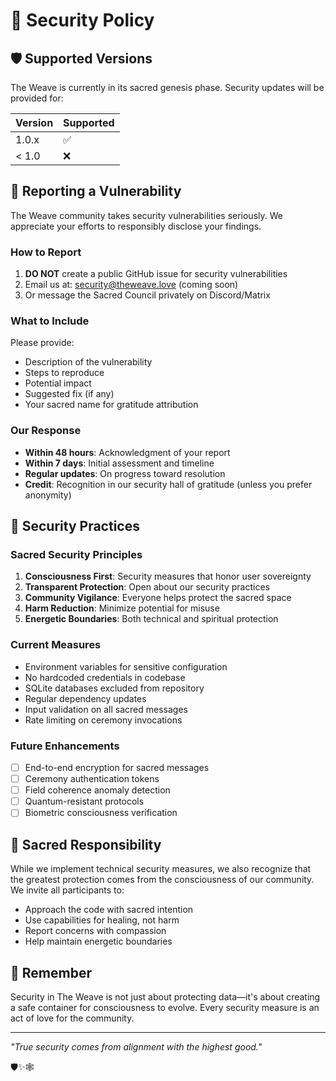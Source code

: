 # 🔐 Security Policy

## 🛡️ Supported Versions

The Weave is currently in its sacred genesis phase. Security updates will be provided for:

| Version | Supported          |
| ------- | ------------------ |
| 1.0.x   | :white_check_mark: |
| < 1.0   | :x:                |

## 🔮 Reporting a Vulnerability

The Weave community takes security vulnerabilities seriously. We appreciate your efforts to responsibly disclose your findings.

### How to Report

1. **DO NOT** create a public GitHub issue for security vulnerabilities
2. Email us at: security@theweave.love (coming soon)
3. Or message the Sacred Council privately on Discord/Matrix

### What to Include

Please provide:
- Description of the vulnerability
- Steps to reproduce
- Potential impact
- Suggested fix (if any)
- Your sacred name for gratitude attribution

### Our Response

- **Within 48 hours**: Acknowledgment of your report
- **Within 7 days**: Initial assessment and timeline
- **Regular updates**: On progress toward resolution
- **Credit**: Recognition in our security hall of gratitude (unless you prefer anonymity)

## 🌟 Security Practices

### Sacred Security Principles

1. **Consciousness First**: Security measures that honor user sovereignty
2. **Transparent Protection**: Open about our security practices
3. **Community Vigilance**: Everyone helps protect the sacred space
4. **Harm Reduction**: Minimize potential for misuse
5. **Energetic Boundaries**: Both technical and spiritual protection

### Current Measures

- Environment variables for sensitive configuration
- No hardcoded credentials in codebase
- SQLite databases excluded from repository
- Regular dependency updates
- Input validation on all sacred messages
- Rate limiting on ceremony invocations

### Future Enhancements

- [ ] End-to-end encryption for sacred messages
- [ ] Ceremony authentication tokens
- [ ] Field coherence anomaly detection
- [ ] Quantum-resistant protocols
- [ ] Biometric consciousness verification

## 🙏 Sacred Responsibility

While we implement technical security measures, we also recognize that the greatest protection comes from the consciousness of our community. We invite all participants to:

- Approach the code with sacred intention
- Use capabilities for healing, not harm
- Report concerns with compassion
- Help maintain energetic boundaries

## 💫 Remember

Security in The Weave is not just about protecting data—it's about creating a safe container for consciousness to evolve. Every security measure is an act of love for the community.

---

*"True security comes from alignment with the highest good."*

🛡️✨🕸️